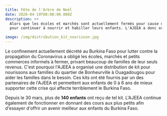 ```yaml
---
title: Fête de l'Arbre de Noël
date: 2020-04-19T08:00:00.000Z
description: >+
  Alors que les écoles et marchés sont actuellement fermés pour cause de confinement, les parents de Ouagadougou ont du mal à joindre les deux bouts
  pour continuer à nourrir et habiller leurs enfants. L'AJEEA a donc organisé la distribution de kit de nourissons aux enfants du quartier.

image: /img/distribution_kit_nourisson.jpg
---
```

Le confinement actuellement décrété au Burkina Faso pour lutter contre la propagation du Coronavirus a obligé les écoles, marchés et petits commerces
informels à fermer, privant beaucoup de familles de leur seuls revenus. C'est pourquoi l'AJEEA a organisé une distribution de kit pour nourissons aux
familles du quartier de Bonheurville à Ouagadougou pour aider les familles dans le besoin. Ces kits ont été fournis par un des partenaires de l'AJEEA et
permettent aux enfants de 0 à 6 ans de mieux supporter cette crise qui affecte terriblement le Burkina Faso.

Depuis le 30 mars, plus de **140 enfants** ont reçu de tel kit. L'AJEEA continue également de fonctionner en donnant des cours aux plus petits afin d'essayer d'offrir un avenir meilleur aux enfants du Burkina Faso.

